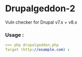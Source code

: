 # Drupalgeddon-2
Vuln checker for Drupal v7.x + v8.x 

### Usage : 
```YAML
>>> php drupalgeddon.php
Target (http://example.com) :
```
